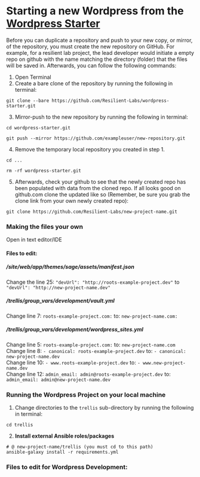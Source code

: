 # Starting a new Wordpress from the [Wordpress Starter](https://github.com/Resilient-Labs/wordpress-starter)

Before you can duplicate a repository and push to your new copy, or mirror, of the repository, you must create the new repository on GitHub.
For example, for a resilient lab project, the lead developer would initiate a empty repo on github with the name matching the directory (folder) that the files will be saved in. Afterwards, you can follow the following commands:

1. Open Terminal
2. Create a bare clone of the repository by running the following in terminal:
```
git clone --bare https://github.com/Resilient-Labs/wordpress-starter.git
```
3. Mirror-push to the new repository by running the following in terminal:
```
cd wordpress-starter.git
```
```
git push --mirror https://github.com/exampleuser/new-repository.git
```
4. Remove the temporary local repository you created in step 1.
```
cd ...
```
```
rm -rf wordpress-starter.git
```
5. Afterwards, check your github to see that the newly created repo has been populated with data from the cloned repo. If all looks good on github.com clone the updated like so (Remember, be sure you grab the clone link from your own newly created repo):
```
git clone https://github.com/Resilient-Labs/new-project-name.git
```

### Making the files your own
Open in text editor/IDE
#### Files to edit:

##### /site/web/app/themes/sage/assets/manifest.json
Change the line 25: ```"devUrl": "http://roots-example-project.dev"``` to ```"devUrl": "http://new-project-name.dev"```

##### /trellis/group_vars/development/vault.yml
Change line 7: ```roots-example-project.com:``` to: ```new-project-name.com:```   

##### /trellis/group_vars/development/wordpress_sites.yml   
Change line 5: ```roots-example-project.com:``` to: ```new-project-name.com```   
Change line 8: ```- canonical: roots-example-project.dev``` to: ```- canonical: new-project-name.dev```   
Change line 10: ```- www.roots-example-project.dev``` to: ```- www.new-project-name.dev```   
Change line 12: ```admin_email: admin@roots-example-project.dev``` to: ```admin_email: admin@new-project-name.dev```   

### Running the Wordpress Project on your local machine
1. Change directories to the ```trellis``` sub-directory by running the following in terminal:
```
cd trellis 
```
2. **Install external Ansible roles/packages**
```shell
# @ new-project-name/trellis (you must cd to this path)  
ansible-galaxy install -r requirements.yml
```

### Files to edit for Wordpress Development:






